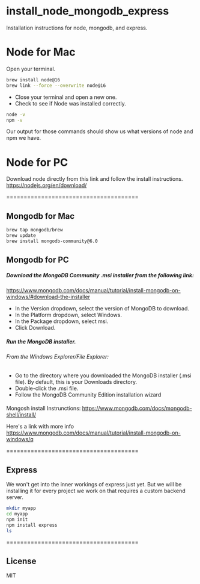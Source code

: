 # install_node_mongodb_express
Installation instructions for node, mongodb, and express.

# Node for Mac
Open your terminal.

```sh
brew install node@16
brew link --force --overwrite node@16
```

- Close your terminal and open a new one.
- Check to see if Node was installed correctly.

```sh
node -v
npm -v
```
Our output for those commands should show us what versions of node and npm we have.



# Node for PC

Download node directly from this link and follow the install instructions.
https://nodejs.org/en/download/

======================================
## Mongodb for Mac

```sh
brew tap mongodb/brew
brew update
brew install mongodb-community@6.0
```

## Mongodb for PC

##### Download the MongoDB Community .msi installer from the following link:
https://www.mongodb.com/docs/manual/tutorial/install-mongodb-on-windows/#download-the-installer

- In the Version dropdown, select the version of MongoDB to download.
- In the Platform dropdown, select Windows.
- In the Package dropdown, select msi.
- Click Download.

##### Run the MongoDB installer.
###### From the Windows Explorer/File Explorer:

- Go to the directory where you downloaded the MongoDB installer (.msi file). By default, this is your Downloads directory.
- Double-click the .msi file.
- Follow the MongoDB Community Edition installation wizard
####

Mongosh install Instrunctions:
https://www.mongodb.com/docs/mongodb-shell/install/

Here's a link with more info 
https://www.mongodb.com/docs/manual/tutorial/install-mongodb-on-windows/q

======================================
## Express
We won't get into the inner workings of express just yet. But we will be installing it for every project we work on that requires a custom backend server.

```sh
mkdir myapp
cd myapp
npm init
npm install express
ls
```
======================================

## License

MIT
